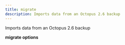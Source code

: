 ```yaml
---
title: migrate
description: Imports data from an Octopus 2.6 backup
---
```


Imports data from an Octopus 2.6 backup

**migrate options**

```text

```

